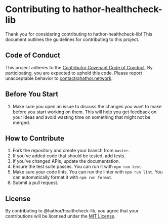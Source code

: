 # Contributing to hathor-healthcheck-lib

Thank you for considering contributing to hathor-healthcheck-lib! This document outlines the guidelines for contributing to this project.

## Code of Conduct

This project adheres to the [Contributor Covenant Code of Conduct](https://www.contributor-covenant.org/version/2/0/code_of_conduct/). By participating, you are expected to uphold this code. Please report unacceptable behavior to contact@hathor.network.

## Before You Start 

1. Make sure you open an issue to discuss the changes you want to make before you start working on them. This will help you get feedback on your ideas and avoid wasting time on something that might not be merged.

## How to Contribute

1. Fork the repository and create your branch from `master`.
2. If you've added code that should be tested, add tests.
3. If you've changed APIs, update the documentation.
4. Ensure the test suite passes. You can run it with `npm run test`.
5. Make sure your code lints. You can run the linter with `npm run lint`. You can automatically format it with `npm run format`.
6. Submit a pull request.

## License

By contributing to @hathor/healthcheck-lib, you agree that your contributions will be licensed under the [MIT License](https://opensource.org/licenses/MIT).

